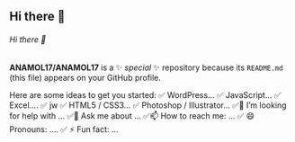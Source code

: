 ## Hi there 👋
###### Hi there 👋

**ANAMOL17/ANAMOL17** is a ✨ _special_ ✨ repository because its `README.md` (this file) appears on your GitHub profile.

Here are some ideas to get you started:
✅ WordPress...
✅ JavaScript...
✅ Excel....
✅ jw
✅ HTML5 / CSS3... 
✅ Photoshop / Illustrator...
✅🤔 I’m looking for help with ...
✅💬 Ask me about ...
✅📫 How to reach me: ...
✅ 😄 Pronouns: ....
✅ ⚡ Fun fact: ...

